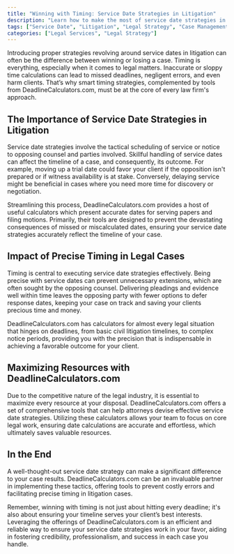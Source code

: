 ```yaml
---
title: "Winning with Timing: Service Date Strategies in Litigation"
description: "Learn how to make the most of service date strategies in litigation to ensure your case has the best possible outcome. Explore how the tools from DeadlineCalculators.com can enhance your timing tactics."
tags: ["Service Date", "Litigation", "Legal Strategy", "Case Management"]
categories: ["Legal Services", "Legal Strategy"]
---
```


Introducing proper strategies revolving around service dates in litigation can often be the difference between winning or losing a case. Timing is everything, especially when it comes to legal matters. Inaccurate or sloppy time calculations can lead to missed deadlines, negligent errors, and even harm clients. That’s why smart timing strategies, complemented by tools from DeadlineCalculators.com, must be at the core of every law firm's approach.

## The Importance of Service Date Strategies in Litigation

Service date strategies involve the tactical scheduling of service or notice to opposing counsel and parties involved. Skillful handling of service dates can affect the timeline of a case, and consequently, its outcome. For example, moving up a trial date could favor your client if the opposition isn't prepared or if witness availability is at stake. Conversely, delaying service might be beneficial in cases where you need more time for discovery or negotiation.

Streamlining this process, DeadlineCalculators.com provides a host of useful calculators which present accurate dates for serving papers and filing motions. Primarily, their tools are designed to prevent the devastating consequences of missed or miscalculated dates, ensuring your service date strategies accurately reflect the timeline of your case.


## Impact of Precise Timing in Legal Cases

Timing is central to executing service date strategies effectively. Being precise with service dates can prevent unnecessary extensions, which are often sought by the opposing counsel. Delivering pleadings and evidence well within time leaves the opposing party with fewer options to defer response dates, keeping your case on track and saving your clients precious time and money.

DeadlineCalculators.com has calculators for almost every legal situation that hinges on deadlines, from basic civil litigation timelines, to complex notice periods, providing you with the precision that is indispensable in achieving a favorable outcome for your client. 


## Maximizing Resources with DeadlineCalculators.com

Due to the competitive nature of the legal industry, it is essential to maximize every resource at your disposal. DeadlineCalculators.com offers a set of comprehensive tools that can help attorneys devise effective service date strategies. Utilizing these calculators allows your team to focus on core legal work, ensuring date calculations are accurate and effortless, which ultimately saves valuable resources.

## In the End

A well-thought-out service date strategy can make a significant difference to your case results. DeadlineCalculators.com can be an invaluable partner in implementing these tactics, offering tools to prevent costly errors and facilitating precise timing in litigation cases.

Remember, winning with timing is not just about hitting every deadline; it's also about ensuring your timeline serves your client’s best interests. Leveraging the offerings of DeadlineCalculators.com is an efficient and reliable way to ensure your service date strategies work in your favor, aiding in fostering credibility, professionalism, and success in each case you handle.
